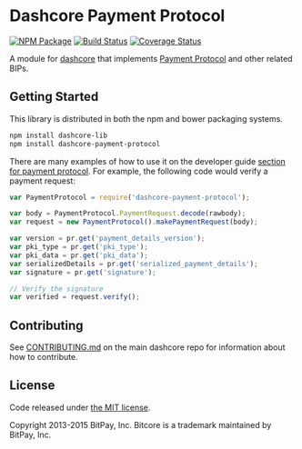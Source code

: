 Dashcore Payment Protocol
==============================

[![NPM Package](https://img.shields.io/npm/v/@dashevo/dashcore-payment-protocol.svg?style=flat-square)](https://www.npmjs.org/package/@dashevo/dashcore-payment-protocol)
[![Build Status](https://img.shields.io/travis/dashevo/dashcore-payment-protocol.svg?branch=master&style=flat-square)](https://travis-ci.org/dashevo/dashcore-payment-protocol)
[![Coverage Status](https://img.shields.io/coveralls/dashevo/dashcore-payment-protocol.svg?style=flat-square)](https://coveralls.io/r/dashevo/dashcore-payment-protocol)

A module for [dashcore](https://github.com/dashevo/dashcore) that implements [Payment Protocol](https://github.com/bitcoin/bips/blob/master/bip-0070.mediawiki) and other related BIPs.

## Getting Started

This library is distributed in both the npm and bower packaging systems.

```sh
npm install dashcore-lib
npm install dashcore-payment-protocol
```

There are many examples of how to use it on the developer guide [section for payment protocol](https://bitcore.io/api/paypro). For example, the following code would verify a payment request:

```javascript
var PaymentProtocol = require('dashcore-payment-protocol');

var body = PaymentProtocol.PaymentRequest.decode(rawbody);
var request = new PaymentProtocol().makePaymentRequest(body);

var version = pr.get('payment_details_version');
var pki_type = pr.get('pki_type');
var pki_data = pr.get('pki_data');
var serializedDetails = pr.get('serialized_payment_details');
var signature = pr.get('signature');

// Verify the signature
var verified = request.verify();
```

## Contributing

See [CONTRIBUTING.md](https://github.com/dashevo/dashcore/blob/master/CONTRIBUTING.md) on the main dashcore repo for information about how to contribute.

## License

Code released under [the MIT license](https://github.com/dashevo/dashcore/blob/master/LICENSE).

Copyright 2013-2015 BitPay, Inc. Bitcore is a trademark maintained by BitPay, Inc.
